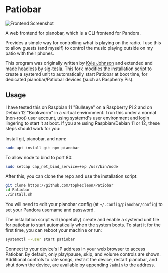 # Patiobar

![Frontend Screenshot](https://i.imgur.com/NktR1kj.jpeg)

A web frontend for pianobar, which is a CLI frontend for Pandora.

Provides a simple way for controlling what is playing on the radio.
I use this to allow guests (and myself) to control the music playing
outside on my patio with their phones.

This program was originally written by
[Kyle Johnson](https://github.com/kylejohnson/Patiobar)
and extended and made headless by
[sig-tesla](https://github.com/sig-tesla/Patiobar).
This fork modifies the installation script to create a systemd unit to
automatically start Patiobar at boot time, for dedicated
pianobar/Patiobar devices (such as Raspberry Pis).

## Usage

I have tested this on Raspbian 11 "Bullseye" on a Raspberry Pi 2 and on
Debian 12 "Bookworm" in a virtual environment. I run this under a normal
(non-root) user account, using systemd's user environment and login
lingering to start it at boot. If you are using Raspbian/Debian 11 or
12, these steps should work for you:

Install git, pianobar, and npm:

```bash
sudo apt install git npm pianobar
```

To allow node to bind to port 80:

```bash
sudo setcap cap_net_bind_service=+ep /usr/bin/node
```

After this, you can clone the repo and use the installation script:

```bash
git clone https://github.com/topkecleon/Patiobar
cd Patiobar
./install.sh
```

You will need to edit your pianobar config
(at `~/.config/pianobar/config`) to set your
Pandora username and password.

The installation script will (hopefully) create and enable a systemd
unit file for patiobar to start automatically when the system boots.
To start it for the first time, you can reboot your machine or run:

```bash
systemctl --user start patiobar
```

Connect to your device's IP address in your web browser to access
Patiobar. By default, only play/pause, skip, and volume controls are
shown. Additional controls to rate songs, restart the device, restart
pianobar, and shut down the device, are available by appending `?admin` 
to the address.